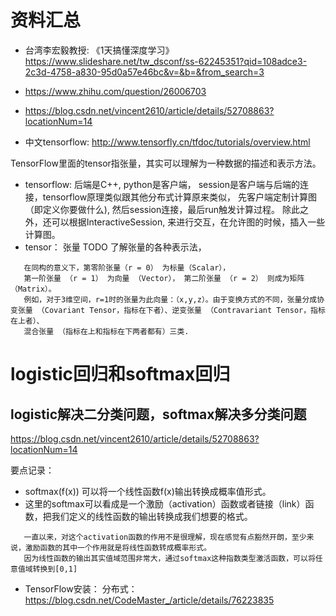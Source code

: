 # 资料汇总
* 台湾李宏毅教授: 《1天搞懂深度学习》
https://www.slideshare.net/tw_dsconf/ss-62245351?qid=108adce3-2c3d-4758-a830-95d0a57e46bc&v=&b=&from_search=3

* https://www.zhihu.com/question/26006703

* https://blog.csdn.net/vincent2610/article/details/52708863?locationNum=14

* 中文tensorflow: http://www.tensorfly.cn/tfdoc/tutorials/overview.html

TensorFlow里面的tensor指张量，其实可以理解为一种数据的描述和表示方法。
   * tensorflow: 后端是C++, python是客户端， session是客户端与后端的连接，tensorflow原理类似跟其他分布式计算原来类似，
   先客户端定制计算图（即定义你要做什么), 然后session连接，最后run触发计算过程。
   除此之外，还可以根据InteractiveSession, 来进行交互，在允许图的时候，插入一些计算图。
   * tensor： 张量 TODO 了解张量的各种表示法，
```
   在同构的意义下，第零阶张量（r = 0） 为标量（Scalar），
   第一阶张量 （r = 1） 为向量 （Vector）， 第二阶张量 （r = 2） 则成为矩阵 （Matrix）。
   例如，对于3维空间，r=1时的张量为此向量：（x,y,z）。由于变换方式的不同，张量分成协变张量 （Covariant Tensor，指标在下者）、逆变张量 （Contravariant Tensor，指标在上者）、 
   混合张量 （指标在上和指标在下两者都有）三类.
```   

# logistic回归和softmax回归
## logistic解决二分类问题，softmax解决多分类问题
https://blog.csdn.net/vincent2610/article/details/52708863?locationNum=14  

要点记录：
* softmax(f(x)) 可以将一个线性函数f(x)输出转换成概率值形式。
* 这里的softmax可以看成是一个激励（activation）函数或者链接（link）函数，把我们定义的线性函数的输出转换成我们想要的格式。

```
   一直以来，对这个activation函数的作用不是很理解，现在感觉有点豁然开朗，至少来说，激励函数的其中一个作用就是将线性函数转成概率形式。
   因为线性函数的输出其实值域范围非常大，通过softmax这种指数类型激活函数，可以将任意值域转换到[0,1]
```

* TensorFlow安装：
分布式：https://blog.csdn.net/CodeMaster_/article/details/76223835